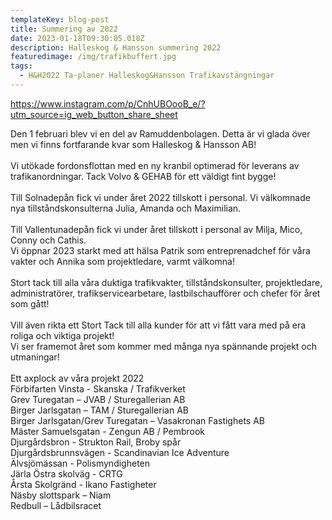```yaml
---
templateKey: blog-post
title: Summering av 2022
date: 2023-01-18T09:30:05.018Z
description: Halleskog & Hansson summering 2022
featuredimage: /img/trafikbuffert.jpg
tags:
  - H&H2022 Ta-planer Halleskog&Hansson Trafikavstängningar
---
```

<https://www.instagram.com/p/CnhUBOooB_e/?utm_source=ig_web_button_share_sheet>

<!--StartFragment-->

Den 1 februari blev vi en del av Ramuddenbolagen. Detta är vi glada över men vi finns fortfarande kvar som Halleskog & Hansson AB!\
\
Vi utökade fordonsflottan med en ny kranbil optimerad för leverans av trafikanordningar. Tack Volvo & GEHAB för ett väldigt fint bygge!\
\
Till Solnadepån fick vi under året 2022 tillskott i personal. Vi välkomnade nya tillståndskonsulterna Julia, Amanda och Maximilian.\
\
Till Vallentunadepån fick vi under året tillskott i personal av Milja, Mico, Conny och Cathis.\
Vi öppnar 2023 starkt med att hälsa Patrik som entreprenadchef för våra vakter och Annika som projektledare, varmt välkomna!\
\
Stort tack till alla våra duktiga trafikvakter, tillståndskonsulter, projektledare, administratörer, trafikservicearbetare, lastbilschaufförer och chefer för året som gått!\
\
Vill även rikta ett Stort Tack till alla kunder för att vi fått vara med på era roliga och viktiga projekt!\
Vi ser framemot året som kommer med många nya spännande projekt och utmaningar!\
\
Ett axplock av våra projekt 2022\
Förbifarten Vinsta - Skanska / Trafikverket\
Grev Turegatan – JVAB / Sturegallerian AB\
Birger Jarlsgatan – TAM / Sturegallerian AB\
Birger Jarlsgatan/Grev Turegatan – Vasakronan Fastighets AB\
Mäster Samuelsgatan - Zengun AB / Pembrook\
Djurgårdsbron - Strukton Rail, Broby spår\
Djurgårdsbrunnsvägen - Scandinavian Ice Adventure\
Älvsjömässan - Polismyndigheten\
Järla Östra skolväg - CRTG\
Årsta Skolgränd - Ikano Fastigheter\
Näsby slottspark – Niam\
Redbull – Lådbilsracet

<!--EndFragment-->
